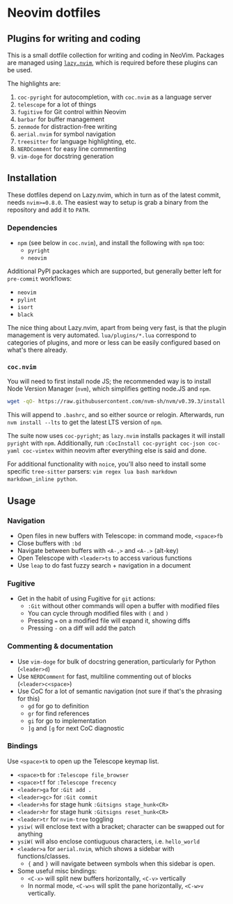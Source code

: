 # Neovim dotfiles

## Plugins for writing and coding

This is a small dotfile collection for writing and coding in NeoVim. Packages
are managed using [`lazy.nvim`](https://github.com/folke/lazy.nvim), which
is required before these plugins can be used.

The highlights are:

1. `coc-pyright` for autocompletion, with `coc.nvim` as a language server
2. `telescope` for a lot of things
3. `fugitive` for Git control within Neovim
4. `barbar` for buffer management
5. `zenmode` for distraction-free writing
6. `aerial.nvim` for symbol navigation
7. `treesitter` for language highlighting, etc.
8. `NERDComment` for easy line commenting
9. `vim-doge` for docstring generation

## Installation

These dotfiles depend on Lazy.nvim, which in turn as of the latest commit, needs
`nvim>=0.8.0`. The easiest way to setup is grab a binary from the repository and
add it to `PATH`.

### Dependencies

- `npm` (see below in `coc.nvim`), and install the following with `npm` too:
    - `pyright`
    - `neovim`

Additional PyPI packages which are supported, but generally better left for `pre-commit`
workflows:

- `neovim`
- `pylint`
- `isort`
- `black`

The nice thing about Lazy.nvim, apart from being very fast, is that the plugin
management is very automated. `lua/plugins/*.lua` correspond to categories of
plugins, and more or less can be easily configured based on what's there already.

### `coc.nvim`

You will need to first install node JS; the recommended way is to install Node Version Manager
(`nvm`), which simplifies getting node.JS and `npm`.

```bash
wget -qO- https://raw.githubusercontent.com/nvm-sh/nvm/v0.39.3/install.sh | bash
```

This will append to `.bashrc`, and so either source or relogin. Afterwards, run `nvm install --lts`
to get the latest LTS version of `npm`.

The suite now uses `coc-pyright`; as `lazy.nvim` installs packages it will install `pyright`
with `npm`. Additionally, run `:CocInstall coc-pyright coc-json coc-yaml coc-vimtex` within neovim after everything else is said and done.

For additional functionality with `noice`, you'll also need to install some specific
`tree-sitter` parsers: `vim regex lua bash markdown markdown_inline python`.

## Usage

### Navigation

- Open files in new buffers with Telescope: in command mode, `<space>fb`
- Close buffers with `:bd`
- Navigate between buffers with `<A-,>` and `<A-.>` (alt-key)
- Open Telescope with `<leader>ts` to access various functions
- Use `leap` to do fast fuzzy search + navigation in a document

### Fugitive

- Get in the habit of using Fugitive for `git` actions:
    - `:Git` without other commands will open a buffer with modified files
    - You can cycle through modified files with `(` and `)`
    - Pressing `=` on a modified file will expand it, showing diffs
    - Pressing `-` on a diff will add the patch

### Commenting & documentation

- Use `vim-doge` for bulk of docstring generation, particularly for Python (`<leader>d`)
- Use `NERDComment` for fast, multiline commenting out of blocks (`<leader>c<space>`)
- Use CoC for a lot of semantic navigation (not sure if that's the phrasing for this)
    - `gd` for go to definition
    - `gr` for find references
    - `gi` for go to implementation
    - `]g` and `[g` for next CoC diagnostic

### Bindings

Use `<space>tk` to open up the Telescope keymap list.

- `<space>tb` for `:Telescope file_browser`
- `<space>tf` for `:Telescope frecency`
- `<leader>ga` for `:Git add .`
- `<leader>gc>` for `:Git commit`
- `<leader>hs` for stage hunk `:Gitsigns stage_hunk<CR>`
- `<leader>hr` for stage hunk `:Gitsigns reset_hunk<CR>`
- `<leader>tr` for `nvim-tree` toggling
- `ysiw(` will enclose text with a bracket; character can be swapped out for anything
- `ysiW(` will also enclose contiuguous characters, i.e. `hello_world`
- `<leader>a` for `aerial.nvim`, which shows a sidebar with functions/classes. 
    - `{` and `}` will navigate between symbols when this sidebar is open.
- Some useful misc bindings:
    - `<C-x>` will split new buffers horizontally, `<C-v>` vertically
    - In normal mode, `<C-w>s` will split the pane horizontally, `<C-w>v` vertically.
